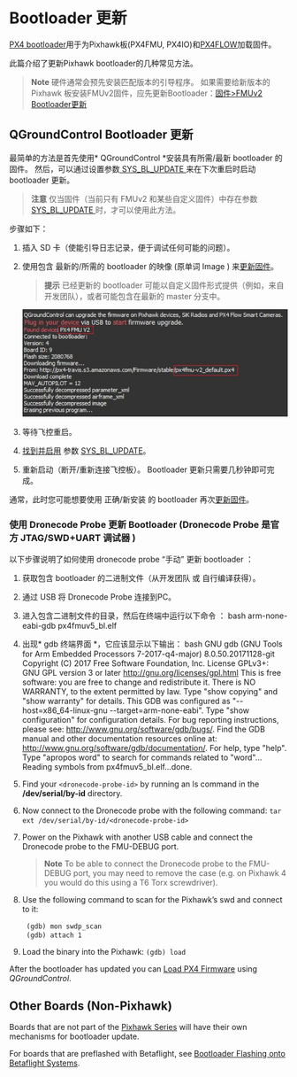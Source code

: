 # Bootloader 更新

[PX4 bootloader](https://github.com/PX4/Bootloader)用于为Pixhawk板(PX4FMU, PX4IO)和[PX4FLOW](../sensor/px4flow.md)加载固件。

此篇介绍了更新Pixhawk bootloader的几种常见方法。

> **Note** 硬件通常会预先安装匹配版本的引导程序。 如果需要给新版本的 Pixhawk 板安装FMUv2固件，应先更新Bootloader：[固件>FMUv2 Bootloader更新](../config/firmware.md#bootloader)

<span id="qgc_bootloader_update"></span>

## QGroundControl Bootloader 更新

最简单的方法是首先使用* QGroundControl *安装具有所需/最新 bootloader 的固件。 然后，可以通过设置参数[ SYS_BL_UPDATE ](../advanced_config/parameter_reference.md#SYS_BL_UPDATE)来在下次重启时启动 bootloader 更新。

> **注意** 仅当固件（当前只有 FMUv2 和某些自定义固件）中存在参数[ SYS_BL_UPDATE ](../advanced_config/parameter_reference.md#SYS_BL_UPDATE)时，才可以使用此方法。

步骤如下：

1. 插入 SD 卡（使能引导日志记录，便于调试任何可能的问题）。
2. 使用包含 最新的/所需的 bootloader 的映像 (原单词 Image ) 来[更新固件](../config/firmware.md#custom)。
    
    > **提示** 已经更新的 bootloader 可能以自定义固件形式提供（例如，来自开发团队），或者可能包含在最新的 master 分支中。
    
    ![FMUv2 更新](../../assets/qgc/setup/firmware/bootloader_update.jpg)

3. 等待飞控重启。

4. [找到并启用](../advanced_config/parameters.md) 参数 [SYS_BL_UPDATE](../advanced_config/parameter_reference.md#SYS_BL_UPDATE)。
5. 重新启动（断开/重新连接飞控板）。 Bootloader 更新只需要几秒钟即可完成。

通常，此时您可能想要使用 正确/新安装 的 bootloader 再次[更新固件](../config/firmware.md)。

<span id="dronecode_probe"></span>

### 使用 Dronecode Probe 更新 Bootloader (Dronecode Probe 是官方 JTAG/SWD+UART 调试器 )

以下步骤说明了如何使用 dronecode probe “手动” 更新 bootloader ：

1. 获取包含 bootloader 的二进制文件（从开发团队 或 自行编译获得）。
2. 通过 USB 将 Dronecode Probe 连接到PC。 
3. 进入包含二进制文件的目录，然后在终端中运行以下命令 ： 
        bash
        arm-none-eabi-gdb px4fmuv5_bl.elf

4. 出现* gdb 终端界面 *，它应该显示以下输出： 
        bash
        GNU gdb (GNU Tools for Arm Embedded Processors 7-2017-q4-major) 8.0.50.20171128-git
        Copyright (C) 2017 Free Software Foundation, Inc.
        License GPLv3+: GNU GPL version 3 or later <http://gnu.org/licenses/gpl.html>
        This is free software: you are free to change and redistribute it.
        There is NO WARRANTY, to the extent permitted by law.  Type "show copying"
        and "show warranty" for details.
        This GDB was configured as "--host=x86_64-linux-gnu --target=arm-none-eabi".
        Type "show configuration" for configuration details.
        For bug reporting instructions, please see:
        <http://www.gnu.org/software/gdb/bugs/>.
        Find the GDB manual and other documentation resources online at:
        <http://www.gnu.org/software/gdb/documentation/>.
        For help, type "help".
        Type "apropos word" to search for commands related to "word"...
        Reading symbols from px4fmuv5_bl.elf...done.

5. Find your `<dronecode-probe-id>` by running an ls command in the **/dev/serial/by-id** directory.
6. Now connect to the Dronecode probe with the following command: ```tar ext /dev/serial/by-id/<dronecode-probe-id>```
7. Power on the Pixhawk with another USB cable and connect the Dronecode probe to the FMU-DEBUG port.
    
    > **Note** To be able to connect the Dronecode probe to the FMU-DEBUG port, you may need to remove the case (e.g. on Pixhawk 4 you would do this using a T6 Torx screwdriver).

8. Use the following command to scan for the Pixhawk’s swd and connect to it:
    
        (gdb) mon swdp_scan
        (gdb) attach 1
        

9. Load the binary into the Pixhawk: ```(gdb) load```

After the bootloader has updated you can [Load PX4 Firmware](../config/firmware.md) using *QGroundControl*.

<span id="non-pixhawk"></span>

## Other Boards (Non-Pixhawk)

Boards that are not part of the [Pixhawk Series](../flight_controller/pixhawk_series.md) will have their own mechanisms for bootloader update.

For boards that are preflashed with Betaflight, see [Bootloader Flashing onto Betaflight Systems](bootloader_update_from_betaflight.md).